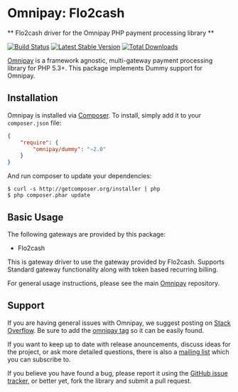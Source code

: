 # Omnipay: Flo2cash

** Flo2cash driver for the Omnipay PHP payment processing library **

[![Build Status](https://travis-ci.org/guisea/omnipay-flo2cash.png?branch=master)](https://travis-ci.org/guisea/omnipay-flo2cash)
[![Latest Stable Version](https://poser.pugx.org/omnipay/dummy/version.png)](https://packagist.org/packages/omnipay/dummy)
[![Total Downloads](https://poser.pugx.org/omnipay/dummy/d/total.png)](https://packagist.org/packages/omnipay/dummy)

[Omnipay](https://github.com/thephpleague/omnipay) is a framework agnostic, multi-gateway payment
processing library for PHP 5.3+. This package implements Dummy support for Omnipay.

## Installation

Omnipay is installed via [Composer](http://getcomposer.org/). To install, simply add it
to your `composer.json` file:

```json
{
    "require": {
        "omnipay/dummy": "~2.0"
    }
}
```

And run composer to update your dependencies:

    $ curl -s http://getcomposer.org/installer | php
    $ php composer.phar update

## Basic Usage

The following gateways are provided by this package:

* Flo2cash 

This is gateway driver to use the gateway provided by Flo2cash. Supports Standard gateway functionality along with token based recurring billing.

For general usage instructions, please see the main [Omnipay](https://github.com/thephpleague/omnipay)
repository.

## Support

If you are having general issues with Omnipay, we suggest posting on
[Stack Overflow](http://stackoverflow.com/). Be sure to add the
[omnipay tag](http://stackoverflow.com/questions/tagged/omnipay) so it can be easily found.

If you want to keep up to date with release anouncements, discuss ideas for the project,
or ask more detailed questions, there is also a [mailing list](https://groups.google.com/forum/#!forum/omnipay) which
you can subscribe to.

If you believe you have found a bug, please report it using the [GitHub issue tracker](https://github.com/thephpleague/omnipay-dummy/issues),
or better yet, fork the library and submit a pull request.